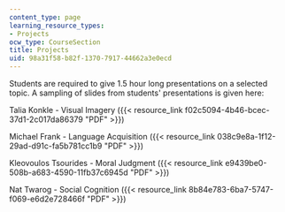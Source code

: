 ```yaml
---
content_type: page
learning_resource_types:
- Projects
ocw_type: CourseSection
title: Projects
uid: 98a31f58-b82f-1370-7917-44662a3e0ecd
---
```


Students are required to give 1.5 hour long presentations on a selected topic. A sampling of slides from students' presentations is given here:

Talia Konkle - Visual Imagery ({{< resource_link f02c5094-4b46-bcec-37d1-2c017da86379 "PDF" >}})

Michael Frank - Language Acquisition ({{< resource_link 038c9e8a-1f12-29ad-d91c-fa5b781cc1b9 "PDF" >}})

Kleovoulos Tsourides - Moral Judgment ({{< resource_link e9439be0-508b-a683-4590-11fb37c6945d "PDF" >}})

Nat Twarog - Social Cognition ({{< resource_link 8b84e783-6ba7-5747-f069-e6d2e728466f "PDF" >}})
